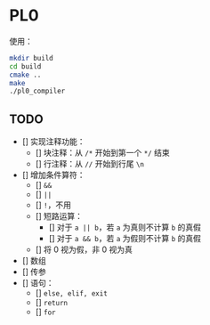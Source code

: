 # PL0

使用：
```bash
mkdir build
cd build
cmake ..
make
./pl0_compiler
```

## TODO

- [] 实现注释功能：
    - [] 块注释：从 `/*` 开始到第一个 `*/` 结束
    - [] 行注释：从 `//` 开始到行尾 `\n`
- [] 增加条件算符：
    - [] `&&`
    - [] `||`
    - [] `!`，不用
    - [] 短路运算：
        - [] 对于 `a || b`，若 `a` 为真则不计算 `b` 的真假
        - [] 对于 `a && b`，若 `a` 为假则不计算 `b` 的真假
    - [] 将 0 视为假，非 0 视为真
- [] 数组
- [] 传参
- [] 语句：
    - [] `else, elif, exit`
    - [] `return`
    - [] `for`

